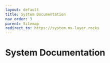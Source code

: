 ```yaml
---
layout: default
title: System Documentation
nav_order: 3
parent: Sitemap
redirect_to: https://system.mx-layer.rocks
---
```


# System Documentation
